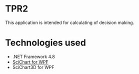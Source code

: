 # TPR2

This application is intended for calculating of decision making.

# Technologies used

* .NET Framework 4.8
* [SciChart for WPF](https://www.scichart.com/?gclid=CjwKCAiAq8f-BRBtEiwAGr3DgUm6hMeTa4dVJAL-OHuND4YTrRMsUyAR3P7Jrhr2BAEeB2gtFh6lYRoCmhYQAvD_BwE)
* SciChart3D for WPF
